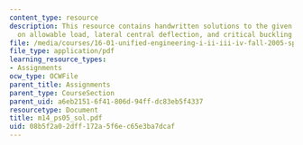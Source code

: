 ```yaml
---
content_type: resource
description: This resource contains handwritten solutions to the given problem set
  on allowable load, lateral central deflection, and critical buckling load.
file: /media/courses/16-01-unified-engineering-i-ii-iii-iv-fall-2005-spring-2006/08b5f2a02dff172a5f6ec65e3ba7dcaf_m14_ps05_sol.pdf
file_type: application/pdf
learning_resource_types:
- Assignments
ocw_type: OCWFile
parent_title: Assignments
parent_type: CourseSection
parent_uid: a6eb2151-6f41-806d-94ff-dc83eb5f4337
resourcetype: Document
title: m14_ps05_sol.pdf
uid: 08b5f2a0-2dff-172a-5f6e-c65e3ba7dcaf
---
```

